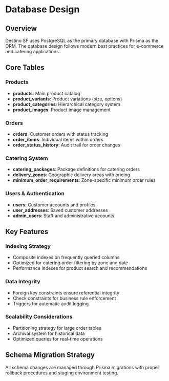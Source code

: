 # Database Design

## Overview

Destino SF uses PostgreSQL as the primary database with Prisma as the ORM. The database design follows modern best practices for e-commerce and catering applications.

## Core Tables

### Products
- **products**: Main product catalog
- **product_variants**: Product variations (size, options)
- **product_categories**: Hierarchical category system
- **product_images**: Product image management

### Orders
- **orders**: Customer orders with status tracking
- **order_items**: Individual items within orders
- **order_status_history**: Audit trail for order changes

### Catering System
- **catering_packages**: Package definitions for catering orders
- **delivery_zones**: Geographic delivery areas with pricing
- **minimum_order_requirements**: Zone-specific minimum order rules

### Users & Authentication
- **users**: Customer accounts and profiles
- **user_addresses**: Saved customer addresses
- **admin_users**: Staff and administrative accounts

## Key Features

### Indexing Strategy
- Composite indexes on frequently queried columns
- Optimized for catering order filtering by zone and date
- Performance indexes for product search and recommendations

### Data Integrity
- Foreign key constraints ensure referential integrity
- Check constraints for business rule enforcement
- Triggers for automatic audit logging

### Scalability Considerations
- Partitioning strategy for large order tables
- Archival system for historical data
- Optimized queries for real-time operations

## Schema Migration Strategy

All schema changes are managed through Prisma migrations with proper rollback procedures and staging environment testing.
